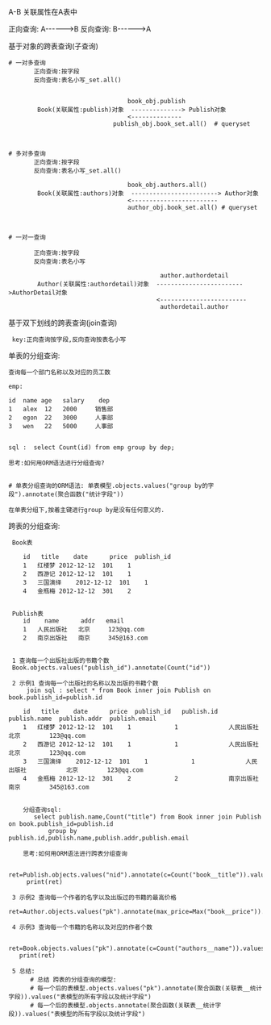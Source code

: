A-B
关联属性在A表中

正向查询: A------>B
反向查询: B------>A

基于对象的跨表查询(子查询)

    # 一对多查询
           正向查询:按字段
           反向查询:表名小写_set.all()


                                     book_obj.publish
            Book(关联属性:publish)对象  --------------> Publish对象
                                     <--------------
                                 publish_obj.book_set.all()  # queryset



    # 多对多查询
           正向查询:按字段
           反向查询:表名小写_set.all()

                                     book_obj.authors.all()
            Book(关联属性:authors)对象  ------------------------> Author对象
                                     <------------------------
                                     author_obj.book_set.all() # queryset



    # 一对一查询

           正向查询:按字段
           反向查询:表名小写

                                              author.authordetail
            Author(关联属性:authordetail)对象  ------------------------>AuthorDetail对象
                                             <------------------------
                                              authordetail.author

基于双下划线的跨表查询(join查询)

     key:正向查询按字段,反向查询按表名小写


单表的分组查询:


    查询每一个部门名称以及对应的员工数

    emp:

    id  name age   salary    dep
    1   alex  12   2000     销售部
    2   egon  22   3000     人事部
    3   wen   22   5000     人事部


    sql :  select Count(id) from emp group by dep;

    思考:如何用ORM语法进行分组查询?


    # 单表分组查询的ORM语法: 单表模型.objects.values("group by的字段").annotate(聚合函数("统计字段"))

    在单表分组下,按着主键进行group by是没有任何意义的.


跨表的分组查询:

     Book表

        id   title    date      price  publish_id
        1	红楼梦	2012-12-12	101	   1
        2	西游记	2012-12-12	101	   1
        3	三国演绎	2012-12-12	101	   1
        4	金瓶梅	2012-12-12	301	   2


     Publish表
        id    name      addr   email
        1	人民出版社	北京	   123@qq.com
        2	南京出版社	南京	   345@163.com


     1 查询每一个出版社出版的书籍个数
     Book.objects.values("publish_id").annotate(Count("id"))

     2 示例1 查询每一个出版社的名称以及出版的书籍个数
         join sql : select * from Book inner join Publish on book.publish_id=publish.id

        id   title    date      price  publish_id   publish.id  publish.name  publish.addr  publish.email
        1	红楼梦	2012-12-12	101	   1            1	           人民出版社	       北京	     123@qq.com
        2	西游记	2012-12-12	101	   1            1	           人民出版社	       北京	     123@qq.com
        3	三国演绎	2012-12-12	101	   1            1	           人民出版社	       北京	     123@qq.com
        4	金瓶梅	2012-12-12	301	   2            2	           南京出版社	       南京	     345@163.com


        分组查询sql:
           select publish.name,Count("title") from Book inner join Publish on book.publish_id=publish.id
               group by  publish.id,publish.name,publish.addr,publish.email

        思考:如何用ORM语法进行跨表分组查询

         ret=Publish.objects.values("nid").annotate(c=Count("book__title")).values("name","c")
         print(ret)

     3 示例2 查询每一个作者的名字以及出版过的书籍的最高价格
        ret=Author.objects.values("pk").annotate(max_price=Max("book__price")).values("name","max_price")

     4 示例3 查询每一个书籍的名称以及对应的作者个数

       ret=Book.objects.values("pk").annotate(c=Count("authors__name")).values("title","c")
       print(ret)

     5 总结:
          # 总结 跨表的分组查询的模型:
          # 每一个后的表模型.objects.values("pk").annotate(聚合函数(关联表__统计字段)).values("表模型的所有字段以及统计字段")
          # 每一个后的表模型.objects.annotate(聚合函数(关联表__统计字段)).values("表模型的所有字段以及统计字段")















































